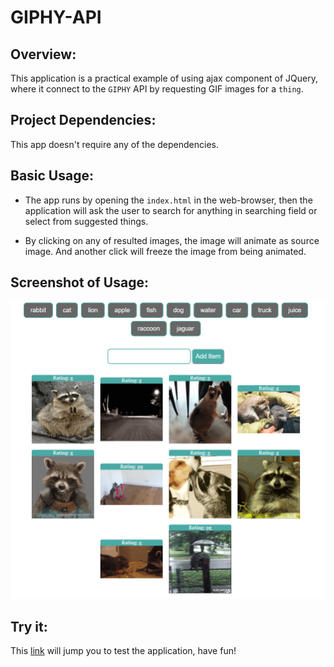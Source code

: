 # GIPHY-API

## Overview:

This application is a practical example of using ajax component of JQuery, where it connect to the `GIPHY` API by requesting GIF images for a `thing`.

## Project Dependencies:

This app doesn't require any of the dependencies.


## Basic Usage:

* The app runs by opening the `index.html` in the web-browser, then the application will ask the user to search for anything in searching field or select from suggested things.

* By clicking on any of resulted images, the image will animate as source image. And another click will freeze the image from being animated.

## Screenshot of Usage:

  ![a Screenshot of the game](./assets/images/example.png)

## Try it:

This [link](https://ibsafi.github.io/GIPHY-API/) will jump you to test the application, have fun!